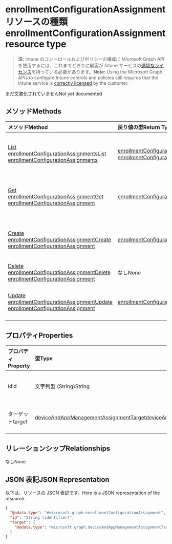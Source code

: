 # <a name="enrollmentconfigurationassignment-resource-type"></a><span data-ttu-id="74b55-101">enrollmentConfigurationAssignment リソースの種類</span><span class="sxs-lookup"><span data-stu-id="74b55-101">enrollmentConfigurationAssignment resource type</span></span>

> <span data-ttu-id="74b55-102">**注:** Intune のコントロールおよびポリシーの構成に Microsoft Graph API を使用するには、これまでどおりに顧客が Intune サービスの[適切なライセンス](https://go.microsoft.com/fwlink/?linkid=839381)を持っている必要があります。</span><span class="sxs-lookup"><span data-stu-id="74b55-102">**Note:** Using the Microsoft Graph APIs to configure Intune controls and policies still requires that the Intune service is [correctly licensed](https://go.microsoft.com/fwlink/?linkid=839381) by the customer.</span></span>

<span data-ttu-id="74b55-103">まだ文書化されていません</span><span class="sxs-lookup"><span data-stu-id="74b55-103">Not yet documented</span></span>
## <a name="methods"></a><span data-ttu-id="74b55-104">メソッド</span><span class="sxs-lookup"><span data-stu-id="74b55-104">Methods</span></span>
|<span data-ttu-id="74b55-105">メソッド</span><span class="sxs-lookup"><span data-stu-id="74b55-105">Method</span></span>|<span data-ttu-id="74b55-106">戻り値の型</span><span class="sxs-lookup"><span data-stu-id="74b55-106">Return Type</span></span>|<span data-ttu-id="74b55-107">説明</span><span class="sxs-lookup"><span data-stu-id="74b55-107">Description</span></span>|
|:---|:---|:---|
|[<span data-ttu-id="74b55-108">List enrollmentConfigurationAssignments</span><span class="sxs-lookup"><span data-stu-id="74b55-108">List enrollmentConfigurationAssignments</span></span>](../api/intune_onboarding_enrollmentconfigurationassignment_list.md)|<span data-ttu-id="74b55-109">[enrollmentConfigurationAssignment](../resources/intune_onboarding_enrollmentconfigurationassignment.md) コレクション</span><span class="sxs-lookup"><span data-stu-id="74b55-109">[enrollmentConfigurationAssignment](../resources/intune_onboarding_enrollmentconfigurationassignment.md) collection</span></span>|<span data-ttu-id="74b55-110">[enrollmentConfigurationAssignment](../resources/intune_onboarding_enrollmentconfigurationassignment.md) オブジェクトのプロパティとリレーションシップをリストします。</span><span class="sxs-lookup"><span data-stu-id="74b55-110">List properties and relationships of the [enrollmentConfigurationAssignment](../resources/intune_onboarding_enrollmentconfigurationassignment.md) objects.</span></span>|
|[<span data-ttu-id="74b55-111">Get enrollmentConfigurationAssignment</span><span class="sxs-lookup"><span data-stu-id="74b55-111">Get enrollmentConfigurationAssignment</span></span>](../api/intune_onboarding_enrollmentconfigurationassignment_get.md)|[<span data-ttu-id="74b55-112">enrollmentConfigurationAssignment</span><span class="sxs-lookup"><span data-stu-id="74b55-112">enrollmentConfigurationAssignment</span></span>](../resources/intune_onboarding_enrollmentconfigurationassignment.md)|<span data-ttu-id="74b55-113">[enrollmentConfigurationAssignment](../resources/intune_onboarding_enrollmentconfigurationassignment.md) オブジェクトのプロパティとリレーションシップを読み取ります。</span><span class="sxs-lookup"><span data-stu-id="74b55-113">Read properties and relationships of the [enrollmentConfigurationAssignment](../resources/intune_onboarding_enrollmentconfigurationassignment.md) object.</span></span>|
|[<span data-ttu-id="74b55-114">Create enrollmentConfigurationAssignment</span><span class="sxs-lookup"><span data-stu-id="74b55-114">Create enrollmentConfigurationAssignment</span></span>](../api/intune_onboarding_enrollmentconfigurationassignment_create.md)|[<span data-ttu-id="74b55-115">enrollmentConfigurationAssignment</span><span class="sxs-lookup"><span data-stu-id="74b55-115">enrollmentConfigurationAssignment</span></span>](../resources/intune_onboarding_enrollmentconfigurationassignment.md)|<span data-ttu-id="74b55-116">新しい [enrollmentConfigurationAssignment](../resources/intune_onboarding_enrollmentconfigurationassignment.md) オブジェクトを作成します。</span><span class="sxs-lookup"><span data-stu-id="74b55-116">Create a new [enrollmentConfigurationAssignment](../resources/intune_onboarding_enrollmentconfigurationassignment.md) object.</span></span>|
|[<span data-ttu-id="74b55-117">Delete enrollmentConfigurationAssignment</span><span class="sxs-lookup"><span data-stu-id="74b55-117">Delete enrollmentConfigurationAssignment</span></span>](../api/intune_onboarding_enrollmentconfigurationassignment_delete.md)|<span data-ttu-id="74b55-118">なし</span><span class="sxs-lookup"><span data-stu-id="74b55-118">None</span></span>|<span data-ttu-id="74b55-119">[enrollmentConfigurationAssignment](../resources/intune_onboarding_enrollmentconfigurationassignment.md) を削除します。</span><span class="sxs-lookup"><span data-stu-id="74b55-119">Deletes a [enrollmentConfigurationAssignment](../resources/intune_onboarding_enrollmentconfigurationassignment.md).</span></span>|
|[<span data-ttu-id="74b55-120">Update enrollmentConfigurationAssignment</span><span class="sxs-lookup"><span data-stu-id="74b55-120">Update enrollmentConfigurationAssignment</span></span>](../api/intune_onboarding_enrollmentconfigurationassignment_update.md)|[<span data-ttu-id="74b55-121">enrollmentConfigurationAssignment</span><span class="sxs-lookup"><span data-stu-id="74b55-121">enrollmentConfigurationAssignment</span></span>](../resources/intune_onboarding_enrollmentconfigurationassignment.md)|<span data-ttu-id="74b55-122">[enrollmentConfigurationAssignment](../resources/intune_onboarding_enrollmentconfigurationassignment.md) オブジェクトのプロパティを更新します。</span><span class="sxs-lookup"><span data-stu-id="74b55-122">Update the properties of a [enrollmentConfigurationAssignment](../resources/intune_onboarding_enrollmentconfigurationassignment.md) object.</span></span>|

## <a name="properties"></a><span data-ttu-id="74b55-123">プロパティ</span><span class="sxs-lookup"><span data-stu-id="74b55-123">Properties</span></span>
|<span data-ttu-id="74b55-124">プロパティ</span><span class="sxs-lookup"><span data-stu-id="74b55-124">Property</span></span>|<span data-ttu-id="74b55-125">型</span><span class="sxs-lookup"><span data-stu-id="74b55-125">Type</span></span>|<span data-ttu-id="74b55-126">説明</span><span class="sxs-lookup"><span data-stu-id="74b55-126">Description</span></span>|
|:---|:---|:---|
|<span data-ttu-id="74b55-127">id</span><span class="sxs-lookup"><span data-stu-id="74b55-127">id</span></span>|<span data-ttu-id="74b55-128">文字列型 (String)</span><span class="sxs-lookup"><span data-stu-id="74b55-128">String</span></span>|<span data-ttu-id="74b55-129">まだ文書化されていません</span><span class="sxs-lookup"><span data-stu-id="74b55-129">Not yet documented</span></span>|
|<span data-ttu-id="74b55-130">ターゲット</span><span class="sxs-lookup"><span data-stu-id="74b55-130">target</span></span>|[<span data-ttu-id="74b55-131">deviceAndAppManagementAssignmentTarget</span><span class="sxs-lookup"><span data-stu-id="74b55-131">deviceAndAppManagementAssignmentTarget</span></span>](../resources/intune_shared_deviceandappmanagementassignmenttarget.md)|<span data-ttu-id="74b55-132">まだ文書化されていません</span><span class="sxs-lookup"><span data-stu-id="74b55-132">Not yet documented</span></span>|

## <a name="relationships"></a><span data-ttu-id="74b55-133">リレーションシップ</span><span class="sxs-lookup"><span data-stu-id="74b55-133">Relationships</span></span>
<span data-ttu-id="74b55-134">なし</span><span class="sxs-lookup"><span data-stu-id="74b55-134">None</span></span>
## <a name="json-representation"></a><span data-ttu-id="74b55-135">JSON 表記</span><span class="sxs-lookup"><span data-stu-id="74b55-135">JSON Representation</span></span>
<span data-ttu-id="74b55-136">以下は、リソースの JSON 表記です。</span><span class="sxs-lookup"><span data-stu-id="74b55-136">Here is a JSON representation of the resource.</span></span>
<!-- {
  "blockType": "resource",
  "keyProperty": "id",
  "@odata.type": "microsoft.graph.enrollmentConfigurationAssignment"
}
-->
``` json
{
  "@odata.type": "#microsoft.graph.enrollmentConfigurationAssignment",
  "id": "String (identifier)",
  "target": {
    "@odata.type": "microsoft.graph.deviceAndAppManagementAssignmentTarget"
  }
}
```



